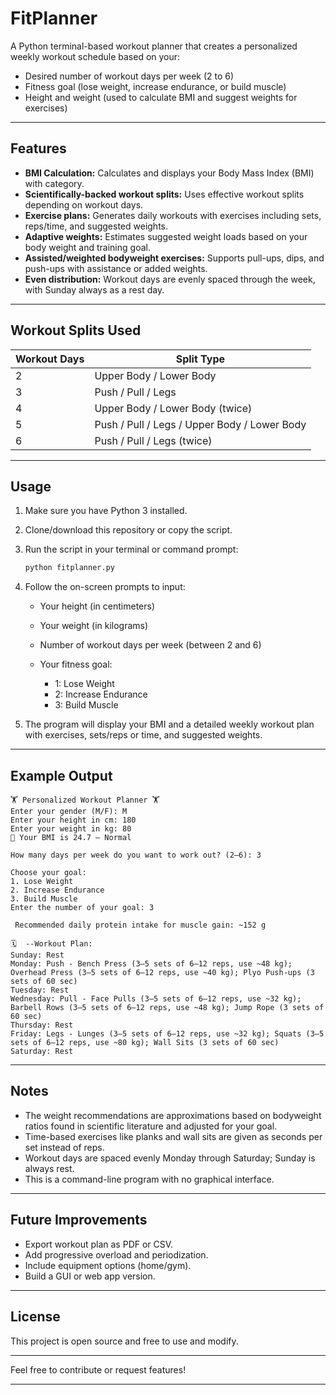 # FitPlanner

A Python terminal-based workout planner that creates a personalized weekly workout schedule based on your:

- Desired number of workout days per week (2 to 6)
- Fitness goal (lose weight, increase endurance, or build muscle)
- Height and weight (used to calculate BMI and suggest weights for exercises)

---

## Features

- **BMI Calculation:** Calculates and displays your Body Mass Index (BMI) with category.
- **Scientifically-backed workout splits:** Uses effective workout splits depending on workout days.
- **Exercise plans:** Generates daily workouts with exercises including sets, reps/time, and suggested weights.
- **Adaptive weights:** Estimates suggested weight loads based on your body weight and training goal.
- **Assisted/weighted bodyweight exercises:** Supports pull-ups, dips, and push-ups with assistance or added weights.
- **Even distribution:** Workout days are evenly spaced through the week, with Sunday always as a rest day.

---

## Workout Splits Used

| Workout Days | Split Type               |
|--------------|-------------------------|
| 2            | Upper Body / Lower Body |
| 3            | Push / Pull / Legs      |
| 4            | Upper Body / Lower Body (twice) |
| 5            | Push / Pull / Legs / Upper Body / Lower Body |
| 6            | Push / Pull / Legs (twice) |

---

## Usage

1. Make sure you have Python 3 installed.

2. Clone/download this repository or copy the script.

3. Run the script in your terminal or command prompt:

   ```bash
   python fitplanner.py
   ```

4. Follow the on-screen prompts to input:

   * Your height (in centimeters)
   * Your weight (in kilograms)
   * Number of workout days per week (between 2 and 6)
   * Your fitness goal:

     * 1: Lose Weight
     * 2: Increase Endurance
     * 3: Build Muscle

5. The program will display your BMI and a detailed weekly workout plan with exercises, sets/reps or time, and suggested weights.

---

## Example Output

```
🏋️ Personalized Workout Planner 🏋️
Enter your gender (M/F): M
Enter your height in cm: 180
Enter your weight in kg: 80
📏 Your BMI is 24.7 — Normal

How many days per week do you want to work out? (2–6): 3

Choose your goal:
1. Lose Weight
2. Increase Endurance
3. Build Muscle
Enter the number of your goal: 3

 Recommended daily protein intake for muscle gain: ~152 g

🗓️  --Workout Plan:
Sunday: Rest
Monday: Push - Bench Press (3–5 sets of 6–12 reps, use ~48 kg); Overhead Press (3–5 sets of 6–12 reps, use ~40 kg); Plyo Push-ups (3 sets of 60 sec)
Tuesday: Rest
Wednesday: Pull - Face Pulls (3–5 sets of 6–12 reps, use ~32 kg); Barbell Rows (3–5 sets of 6–12 reps, use ~48 kg); Jump Rope (3 sets of 60 sec)
Thursday: Rest
Friday: Legs - Lunges (3–5 sets of 6–12 reps, use ~32 kg); Squats (3–5 sets of 6–12 reps, use ~80 kg); Wall Sits (3 sets of 60 sec)
Saturday: Rest
```

---

## Notes

* The weight recommendations are approximations based on bodyweight ratios found in scientific literature and adjusted for your goal.
* Time-based exercises like planks and wall sits are given as seconds per set instead of reps.
* Workout days are spaced evenly Monday through Saturday; Sunday is always rest.
* This is a command-line program with no graphical interface.

---

## Future Improvements

* Export workout plan as PDF or CSV.
* Add progressive overload and periodization.
* Include equipment options (home/gym).
* Build a GUI or web app version.

---

## License

This project is open source and free to use and modify.

---

Feel free to contribute or request features!

---

